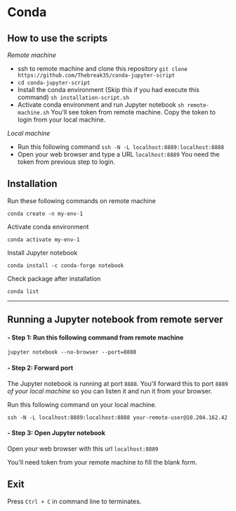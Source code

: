 # Conda

## How to use the scripts

*Remote machine*

- ssh to remote machine and clone this repository `git clone https://github.com/Thebreak35/conda-jupyter-script`
- `cd conda-jupyter-script`
- Install the conda environment (Skip this if you had execute this command) `sh installation-script.sh`
- Activate conda environment and run Jupyter notebook `sh remote-machine.sh`
You'll see token from remote machine. Copy the token to login from your local machine.

*Local machine*
- Run this following command `ssh -N -L localhost:8889:localhost:8888`
- Open your web browser and type a URL `localhost:8889`
You need the token from previous step to login.

## Installation

Run these following commands on remote machine

`conda create -n my-env-1`

Activate conda environment

`conda activate my-env-1`

Install Jupyter notebook

`conda install -c conda-forge notebook`

Check package after installation

`conda list`

---

## Running a Jupyter notebook from remote server

#### - Step 1: Run this following command from remote machine

`jupyter notebook --no-browser --port=8888`

#### - Step 2: Forward port

The Jupyter notebook is running at port `8888`. You'll forward this to port `8889` *of your local machine* so you can listen it and run it from your browser.

Run this following command on your local machine.

`ssh -N -L localhost:8889:localhost:8888 your-remote-user@10.204.162.42`

#### - Step 3: Open Jupyter notebook

Open your web browser with this url `localhost:8889`

You'll need token from your remote machine to fill the blank form.

## Exit

Press `Ctrl + C` in command line to terminates.